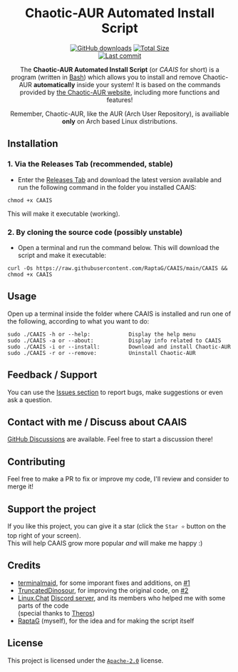 <div align="center">

# Chaotic-AUR Automated Install Script

[![GitHub downloads](https://img.shields.io/github/downloads/RaptaG/CAAIS/total?color=158000&logo=github)](https://github.com/RaptaG/CAAIS/releases)
[![Total Size](https://img.shields.io/github/repo-size/RaptaG/CAAIS?color=660099&label=Total%20Size)](https://github.com/RaptaG/CAAIS/find/main)<br/>
[![Last commit](https://img.shields.io/github/last-commit/RaptaG/CAAIS?color=lightblue&label=Last%20commit)](https://github.com/RaptaG/CAAIS/commits/main)
  
The **Chaotic-AUR Automated Install Script** (or _CAAIS_ for short) is a program (written in [Bash](https://www.gnu.org/software/bash)) which allows you to install and remove Chaotic-AUR **automatically** inside your system! It is based on the commands provided by [the Chaotic-AUR website](https://aur.chaotic.cx), including more functions and features!

Remember, Chaotic-AUR, like the AUR (Arch User Repository), is availiable **only** on Arch based Linux distributions.

</div>

## Installation

### 1. Via the Releases Tab (recommended, stable)

- Enter the [Releases Tab](https://github.com/RaptaG/CAAIS/releases) and download the latest version available and run the following command in the folder you installed CAAIS:

```
chmod +x CAAIS
```

This will make it executable (working).

### 2. By cloning the source code (possibly unstable)

- Open a terminal and run the command below. This will download the script and make it executable:

```
curl -Os https://raw.githubusercontent.com/RaptaG/CAAIS/main/CAAIS && chmod +x CAAIS
```

## Usage

Open up a terminal inside the folder where CAAIS is installed and run one of the following, according to what you want to do:

```
sudo ./CAAIS -h or --help:            Display the help menu
sudo ./CAAIS -a or --about:           Display info related to CAAIS
sudo ./CAAIS -i or --install:         Download and install Chaotic-AUR
sudo ./CAAIS -r or --remove:          Uninstall Chaotic-AUR
```

## Feedback / Support

You can use the [Issues section](https://github.com/RaptaG/CAAIS/issues) to report bugs, make suggestions or even ask a question.

## Contact with me / Discuss about CAAIS

[GitHub Discussions](https://github.com/RaptaG/CAAIS/discussions) are available. Feel free to start a discussion there!

## Contributing

Feel free to make a PR to fix or improve my code, I'll review and consider to merge it!

## Support the project

If you like this project, you can give it a star (click the `Star ⭐` button on the top right of your screen).<br />This will help CAAIS grow more popular _and_ will make me happy :)

## Credits

- [terminalmaid](https://github.com/terminalmaid), for some imporant fixes and additions, on [#1](https://github.com/RaptaG/CAAIS/pull/1)
- [TruncatedDinosour](https://github.com/TruncatedDinosour), for improving the original code, on [#2](https://github.com/RaptaG/CAAIS/pull/2)
- [Linux.Chat](https://linux.chat/) [Discord server](https://discord.com/invite/fA7UuAAhzt), and its members who helped me with some parts of the code<br />(special thanks to [Theros](https://github.com/therosin))
- [RaptaG](https://github.com/RaptaG) (myself), for the idea and for making the script itself

## License

This project is licensed under the [`Apache-2.0`](LICENSE) license.
